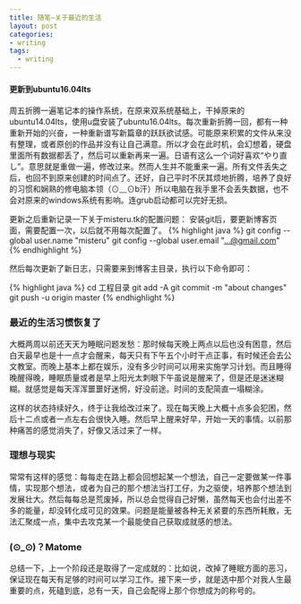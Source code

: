 ```yaml
---
title: 随笔—关于最近的生活
layout: post
categories:
- writing
tags:
  - writing
---
```


#### 更新到ubuntu16.04lts

周五折腾一遍笔记本的操作系统，在原来双系统基础上，干掉原来的ubuntu14.04lts，使用u盘安装了ubuntu16.04lts。每次重新折腾一回，都有一种重新开始的兴奋，一种重新谱写新篇章的跃跃欲试感。可能原来积累的文件从来没有整理，或者原创的作品并没有让自己满意。所以才会在此时机，会幻想着，硬盘里面所有数据都丢了，然后可以重新再来一遍。日语有这么一个词好喜欢“やり直し”。意思就是重做一遍，修改过来。然而人生并不能重来一遍。所有文件丢失之后，也回不到原来创建的时间点了。还好，自己平时不厌其烦地折腾，培养了良好的习惯和娴熟的修电脑本领（⊙﹏⊙b汗）所以电脑在我手里不会丢失数据，也不会对原来的windows系统有影响。连grub启动都可以完好无损。

更新之后重新记录一下关于misteru.tk的配置问题： 安装git后，要更新博客页面，需要配置一次，以后就不用每次配置了。
{% highlight java %}
git config --global user.name "misteru"
git config --global user.email "...@gmail.com"
{% endhighlight %}

然后每次更新了新日志，只需要来到博客主目录，执行以下命令即可：

{% highlight java %}
cd 工程目录
git add -A
git commit -m "about changes"
git push -u origin master
{% endhighlight %}

### 最近的生活习惯恢复了

大概两周以前还天天为睡眠问题发愁：那时候每天晚上两点以后也没有困意，然后白天最早也是十一点才会醒来，每天只有下午五个小时干点正事，有时候还会去公文教室。而晚上基本上都在娱乐，没有多少时间可以用来实施学习计划。而且睡得晚醒得晚，睡眠质量或者是早上阳光太刺眼下午虽说是醒来了，但是还是迷迷糊糊。就感觉是每天浑浑噩噩好迷惘，好没前途。时间的支配简直一塌糊涂。

这样的状态持续好久，终于让我给改过来了。现在每天晚上大概十点多会犯困，然后十二点或者一点左右会很快入睡。然后早上醒来好早，开始一天的事情。以前那种痛苦的感觉消失了，好像又活过来了一样。

### 理想与现实

常常有这样的感觉：每每走在路上都会回想起某一个想法，自己一定要做某一件事情，实现那个想法，或者为自己的那个想法当打工仔，为之驱使，培养那个想法到发展壮大。然后每每总是荒废掉，所以总会觉得自己好懒，虽然每天也会付出差不多的能量，却没转化成可见的效果。问题是能量被各种无关紧要的东西所耗散，无法汇聚成一点，集中去攻克某一个最能使自己获取成就感的想法。

### (⊙_⊙)？Matome

总结一下，上一个阶段还是取得了一定成就的：比如说，改掉了睡眠方面的恶习，保证现在每天有足够的时间可以学习工作。接下来一步，就是选中那个对我人生最重要的点，死磕到底，总有一天，自己会配得上那个你想成为的称号的。
